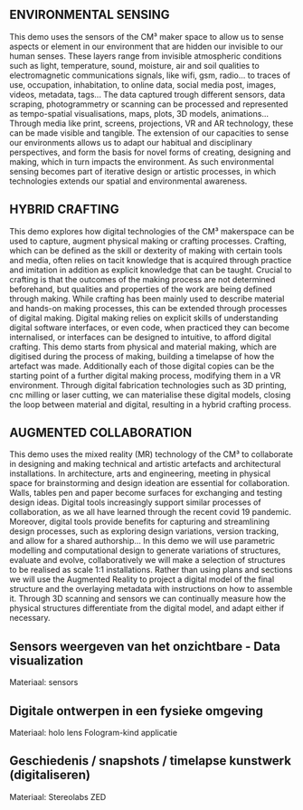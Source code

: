 ## ENVIRONMENTAL SENSING
This demo uses the sensors of the CM³ maker space to allow us to sense aspects or element in our environment that are hidden our invisible to our human senses.  These layers range from  invisible atmospheric conditions such as light, temperature, sound, moisture, air and soil qualities to electromagnetic communications signals, like wifi, gsm, radio... to traces of use, occupation, inhabitation, to online data, social media post, images, videos, metadata, tags...  The data captured trough different  sensors, data scraping, photogrammetry or scanning  can be processed and represented as tempo-spatial visualisations, maps, plots, 3D models, animations... Through media like print,  screens, projections, VR and AR technology, these can be made visible and tangible.  The extension of our capacities to sense our environments allows us to adapt our habitual and disciplinary perspectives, and form the basis for novel forms of creating, designing and making, which in turn impacts the environment.  As such environmental sensing becomes part of iterative design or artistic processes, in which technologies extends our spatial and environmental awareness.

## HYBRID CRAFTING 
This demo explores how digital technologies of the CM³ makerspace can be used to capture, augment physical making or crafting processes. Crafting, which can be defined as the skill or dexterity of making with certain tools and media, often relies on tacit knowledge that is acquired through practice and imitation in addition as explicit knowledge that can be taught.  Crucial to crafting is that the outcomes of the making process are not determined beforehand, but qualities and properties of the work are being defined through making. While crafting has been mainly used to describe material and hands-on making processes, this can be extended through processes of digital making.  Digital making relies on explicit skills of understanding digital software interfaces, or even code, when practiced they can become internalised, or interfaces can be designed to intuitive, to afford digital crafting.  This demo starts from physical and material making, which are digitised during the process of making, building a timelapse of how the artefact was made. Additionally each of those digital copies can be the starting point of a further digital making process, modifying them in a VR environment.  Through digital fabrication technologies such as 3D printing, cnc milling or laser cutting, we can materialise these digital models, closing the loop between material and digital, resulting in a hybrid crafting process. 

## AUGMENTED COLLABORATION
This demo uses the mixed reality (MR) technology of the CM³ to collaborate in designing and making technical and artistic artefacts and architectural installations.  In architecture, arts and engineering, meeting in physical space for brainstorming and design ideation are essential for collaboration. Walls, tables pen and paper become surfaces for exchanging and testing design ideas.  Digital tools increasingly support similar processes of collaboration, as we all have learned through the recent covid 19 pandemic.  Moreover, digital tools provide benefits for capturing and streamlining design processes, such as exploring design variations, version tracking, and allow for a shared authorship...  In this demo we will use parametric modelling and computational design to generate variations of structures, evaluate and evolve, collaboratively we will make a selection of structures to be realised  as scale 1:1 installations.  Rather than using plans and sections we will use the Augmented Reality to project a digital model of the final structure and the overlaying metadata with instructions on how to assemble it.  Through 3D scanning and sensors we  can continually measure how the physical structures differentiate from the digital model, and adapt either if necessary. 



## Sensors weergeven van het onzichtbare - Data visualization
Materiaal: sensors



## Digitale ontwerpen in een fysieke omgeving

Materiaal: holo lens
Fologram-kind applicatie

## Geschiedenis / snapshots / timelapse kunstwerk (digitaliseren)

Materiaal: Stereolabs ZED

